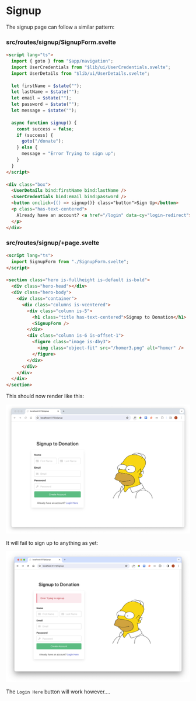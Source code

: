 # Signup

The signup page can follow a similar pattern:

### src/routes/signup/SignupForm.svelte

~~~html
<script lang="ts">
  import { goto } from "$app/navigation";
  import UserCredentials from "$lib/ui/UserCredentials.svelte";
  import UserDetails from "$lib/ui/UserDetails.svelte";

  let firstName = $state("");
  let lastName = $state("");
  let email = $state("");
  let password = $state("");
  let message = $state("");

  async function signup() {
    const success = false;
    if (success) {
      goto("/donate");
    } else {
      message = "Error Trying to sign up";
    }
  }
</script>

<div class="box">
  <UserDetails bind:firstName bind:lastName />
  <UserCredentials bind:email bind:password />
  <button onclick={() => signup()} class="button">Sign Up</button>
  <p class="has-text-centered">
    Already have an account? <a href="/login" data-cy="login-redirect">Login Here</a>
  </p>
</div>
~~~



### src/routes/signup/+page.svelte

~~~html
<script lang="ts">
  import SignupForm from "./SignupForm.svelte";
</script>

<section class="hero is-fullheight is-default is-bold">
  <div class="hero-head"></div>
  <div class="hero-body">
    <div class="container">
      <div class="columns is-vcentered">
        <div class="column is-5">
          <h1 class="title has-text-centered">Signup to Donation</h1>
          <SignupForm />
        </div>
        <div class="column is-6 is-offset-1">
          <figure class="image is-4by3">
            <img class="object-fit" src="/homer3.png" alt="homer" />
          </figure>
        </div>
      </div>
    </div>
  </div>
</section>
~~~

This should now render like this:

![](img/42.png)

It will fail to sign up to anything as yet:

![](img/44.png)

The `Login Here` button will work however....
